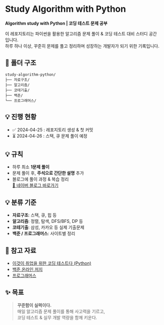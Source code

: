 # Study Algorithm with Python
**Algorithm study with Python | 코딩 테스트 문제 공부**

이 레포지토리는 파이썬을 활용한 알고리즘 문제 풀이 & 코딩 테스트 대비 스터디 공간입니다.  
하루 하나 이상, 꾸준히 문제를 풀고 정리하며 성장하는 개발자가 되기 위한 기록입니다.

## 📂 폴더 구조 
```
study-algorithm-python/
├── 자료구조/
├── 알고리즘/
├── 코테기출/
├── 백준/
└── 프로그래머스/
```

## 💡 진행 현황 
- ✅ 2024-04-25 : 레포지토리 생성 & 첫 커밋
- ⏳ 2024-04-26 : 스택, 큐 문제 풀이 예정

## 💡 규칙 
- 하루 최소 **1문제 풀이**
- 문제 풀이 후, **주석으로 간단한 설명** 추가
- 블로그에 풀이 과정 & 복습 정리  
  [🔗 네이버 블로그 바로가기](https://blog.naver.com/codeprompt)

## 💡 분류 기준 
- **자료구조**: 스택, 큐, 힙 등
- **알고리즘**: 정렬, 탐색, DFS/BFS, DP 등
- **코테기출**: 삼성, 카카오 등 실제 기출문제
- **백준 / 프로그래머스**: 사이트별 정리

## 📖 참고 자료 
- [이것이 취업을 위한 코딩 테스트다 (Python)](https://example.com)
- [백준 온라인 저지](https://www.acmicpc.net/)
- [프로그래머스](https://programmers.co.kr/)

## ✨ 목표
> **꾸준함이 실력이다.**  
> 매일 알고리즘 문제 풀이를 통해 사고력을 기르고,  
> 코딩 테스트 & 실무 개발 역량을 함께 키운다.
